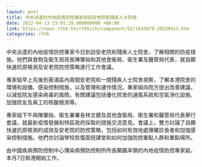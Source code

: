 ```yaml
---
layout: post
title: 中央派遣的內地疫情防控專家到訪安老院和殘疾人士院舍
date: 2022-04-13 23:01:29.000000000 +08:00
link: https://news.rthk.hk/rthk/ch/component/k2/1643879-20220413.htm
categories: rthk
---
```


中央派遣的內地疫情防控專家今日到訪安老院和殘疾人士院舍，了解相關的防疫措施。他們與食物及衞生局局長陳肇始和其他食衞局、衞生署及醫管局代表，就自願快速抗原檢測及安老院防控策略進行工作會議。
 
專家組早上先後到葵涌區內兩間安老院和一間殘疾人士院舍視察，了解本港院舍的環境和設備、感染控制措施，以及管理和運作情況。專家組向院方提出改善建議，以減低院友感染病毒的風險。有關建議包括優化院舍的通風系統和空氣淨化設施、加強院友及員工的核酸檢測等。
 
專家組下午與陳肇始、衞生署署長林文健及其他食衞局、衞生署和醫管局代表舉行會議，就最新疫情發展和特區政府採取的措施交流意見。會議上，雙方討論了自願快速抗原檢測的成效及安老院的防控策略，包括如何有效地處理確診長者和加強感染控制措施。他們亦討論學校恢復面授課堂和如何加強防控重點人群和重點場所。
 
由中國疾病預防控制中心傳染病預防控制所所長闞飆率領的內地疫情防控專家組，本月7日抵港開始工作。
